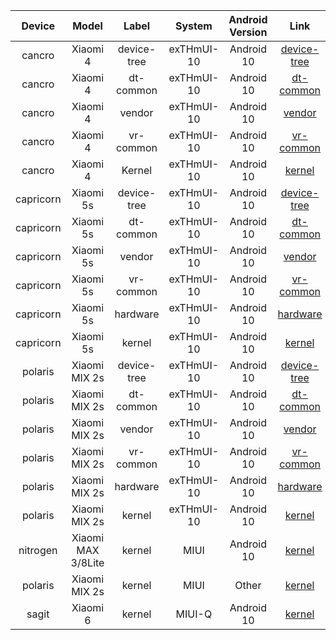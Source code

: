 | Device | Model | Label | System | Android Version | Link |
| :-: | :-: | :-: | :-: | :-: | :-: |
| cancro | Xiaomi 4 | device-tree | exTHmUI-10 | Android 10 | [device-tree](https://github.com/sticpaper/android_device_xiaomi_cancro/tree/exTHmui-10) |
| cancro | Xiaomi 4 | dt-common | exTHmUI-10 | Android 10 | [dt-common](https://github.com/sticpaper/android_device_xiaomi_msm8974-common/tree/exTHmui-10) |
| cancro | Xiaomi 4 | vendor | exTHmUI-10 | Android 10 | [vendor](https://github.com/sticpaper/android_vendor_xiaomi_cancro/tree/exTHmui-10) |
| cancro | Xiaomi 4 | vr-common | exTHmUI-10 | Android 10 | [vr-common](https://github.com/sticpaper/android_vendor_xiaomi_msm8974-common/tree/exTHmui-10) |
| cancro | Xiaomi 4 | Kernel | exTHmUI-10 | Android 10 | [kernel](https://github.com/sticpaper/android_kernel_xiaomi_cancro/tree/open) |
| capricorn | Xiaomi 5s | device-tree | exTHmUI-10 | Android 10 | [device-tree](https://github.com/sticpaper/android_device_xiaomi_capricorn/tree/exTHmUI-10) |
| capricorn | Xiaomi 5s | dt-common | exTHmUI-10 | Android 10 | [dt-common](https://github.com/sticpaper/android_device_xiaomi_msm8996-common/tree/exTHmui-10) |
| capricorn | Xiaomi 5s | vendor | exTHmUI-10 | Android 10 | [vendor](https://github.com/sticpaper/proprietary_vendor_xiaomi-1/tree/ten/capricorn) |
| capricorn | Xiaomi 5s | vr-common | exTHmUI-10 | Android 10 | [vr-common](https://github.com/sticpaper/proprietary_vendor_xiaomi-1/tree/ten/msm8996-common) |
| capricorn | Xiaomi 5s | hardware | exTHmUI-10 | Android 10 | [hardware](https://github.com/sticpaper/android_hardware_xiaomi/tree/lineage-17.1) |
| capricorn | Xiaomi 5s | kernel | exTHmUI-10 | Android 10 | [kernel](https://github.com/sticpaper/android_xiaomi_msm8996_kernel/tree/exTHmUI-10) |
| polaris | Xiaomi MIX 2s | device-tree | exTHmUI-10 | Android 10 | [device-tree](https://github.com/sticpaper/android_device_xiaomi_polaris/tree/exTHmUI-10) |
| polaris | Xiaomi MIX 2s | dt-common | exTHmUI-10 | Android 10 | [dt-common](https://github.com/sticpaper/android_device_xiaomi_sdm845-common/tree/exTHmUI-10) |
| polaris | Xiaomi MIX 2s | vendor | exTHmUI-10 | Android 10 | [vendor](https://github.com/sticpaper/android_vendor_xiaomi_polaris/tree/exTHmUI-10) |
| polaris | Xiaomi MIX 2s | vr-common | exTHmUI-10 | Android 10 | [vr-common](https://github.com/sticpaper/android_vendor_xiaomi-sdm845-common/tree/exTHmUI-10) |
| polaris | Xiaomi MIX 2s | hardware | exTHmUI-10 | Android 10 | [hardware](https://github.com/sticpaper/android_hardware_xiaomi/tree/lineage-17.1) |
| polaris | Xiaomi MIX 2s | kernel | exTHmUI-10 | Android 10 | [kernel](https://github.com/sticpaper/android_polaris_kernel_AOSP/tree/exTHmUI-10) |
| nitrogen | Xiaomi MAX 3/8Lite | kernel | MIUI | Android 10 | [kernel](https://github.com/sticpaper/android_xiaomi_nitrogen_kernel/tree/nitrogen-q-oss) |
| polaris | Xiaomi MIX 2s | kernel | MIUI | Other | [kernel](https://github.com/sticpaper/android_polaris_kernel/tree/miui-open) |
| sagit | Xiaomi 6 | kernel | MIUI-Q | Android 10 | [kernel](https://github.com/sticpaper/android_xiaomi_sagit_kernel-miui-10/tree/miui-q-open) |
